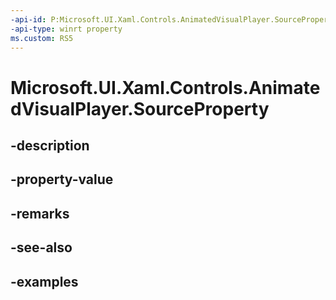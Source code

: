 ```yaml
---
-api-id: P:Microsoft.UI.Xaml.Controls.AnimatedVisualPlayer.SourceProperty
-api-type: winrt property
ms.custom: RS5
---
```


<!-- Property syntax.
public DependencyProperty SourceProperty { get; }
-->

# Microsoft.UI.Xaml.Controls.AnimatedVisualPlayer.SourceProperty

## -description

## -property-value

## -remarks

## -see-also

## -examples

